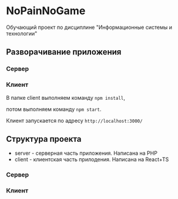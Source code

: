 # NoPainNoGame

Обучающий проект по дисциплине "Информационные системы и технологии"

## Разворачивание приложения

### Сервер

### Клиент
В папке client выполняем команду ``npm install``, 

потом выполняем команду ``npm start``. 

Клиент запускается по адресу ``http://localhost:3000/``

## Структура проекта
* server - серверная часть приложения. Написана на PHP
* client - клиентская часть прилодения. Написана на React+TS

### Сервер

### Клиент
